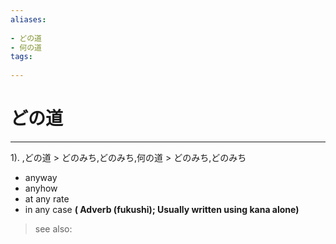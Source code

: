 ```yaml
---
aliases:
    
- どの道
- 何の道
tags:
    
---
```


# どの道
---
1).
,どの道 > どのみち,どのみち,何の道 > どのみち,どのみち

- anyway
- anyhow
- at any rate
- in any case
**( Adverb (fukushi); Usually written using kana alone)**
> see also: 
            